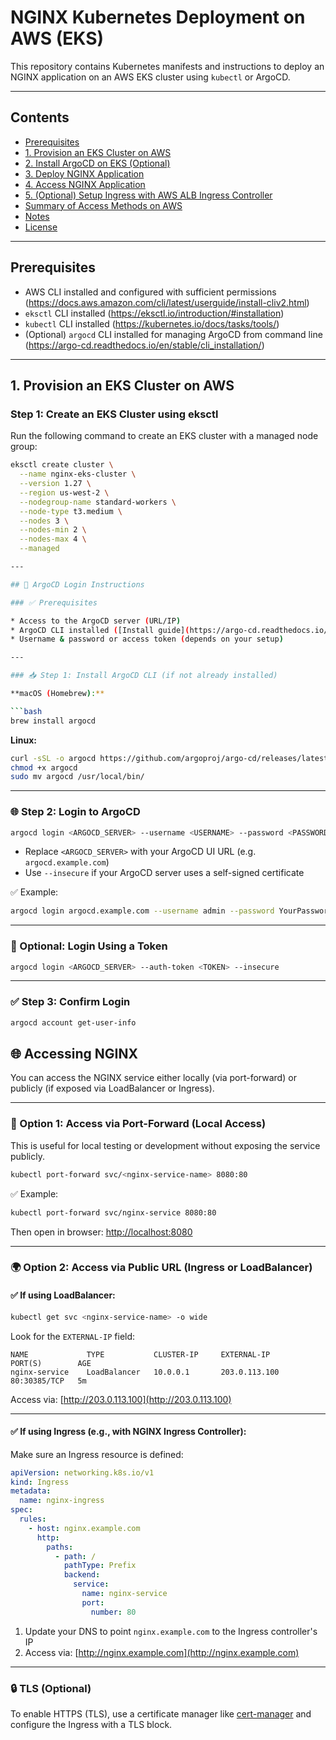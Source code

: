 # NGINX Kubernetes Deployment on AWS (EKS)

This repository contains Kubernetes manifests and instructions to deploy an NGINX application on an AWS EKS cluster using `kubectl` or ArgoCD.

---

## Contents

- [Prerequisites](#prerequisites)  
- [1. Provision an EKS Cluster on AWS](#1-provision-an-eks-cluster-on-aws)  
- [2. Install ArgoCD on EKS (Optional)](#2-install-argocd-on-eks-optional)  
- [3. Deploy NGINX Application](#3-deploy-nginx-application)  
- [4. Access NGINX Application](#4-access-nginx-application)  
- [5. (Optional) Setup Ingress with AWS ALB Ingress Controller](#5-optional-setup-ingress-with-aws-alb-ingress-controller)  
- [Summary of Access Methods on AWS](#summary-of-access-methods-on-aws)  
- [Notes](#notes)  
- [License](#license)

---

## Prerequisites

- AWS CLI installed and configured with sufficient permissions (https://docs.aws.amazon.com/cli/latest/userguide/install-cliv2.html)
- `eksctl` CLI installed (https://eksctl.io/introduction/#installation)
- `kubectl` CLI installed (https://kubernetes.io/docs/tasks/tools/)
- (Optional) `argocd` CLI installed for managing ArgoCD from command line (https://argo-cd.readthedocs.io/en/stable/cli_installation/)

---

## 1. Provision an EKS Cluster on AWS

### Step 1: Create an EKS Cluster using eksctl

Run the following command to create an EKS cluster with a managed node group:

```bash
eksctl create cluster \
  --name nginx-eks-cluster \
  --version 1.27 \
  --region us-west-2 \
  --nodegroup-name standard-workers \
  --node-type t3.medium \
  --nodes 3 \
  --nodes-min 2 \
  --nodes-max 4 \
  --managed

---

## 🔐 ArgoCD Login Instructions

### ✅ Prerequisites

* Access to the ArgoCD server (URL/IP)
* ArgoCD CLI installed ([Install guide](https://argo-cd.readthedocs.io/en/stable/cli_installation/))
* Username & password or access token (depends on your setup)

---

### 📥 Step 1: Install ArgoCD CLI (if not already installed)

**macOS (Homebrew):**

```bash
brew install argocd
```

**Linux:**

```bash
curl -sSL -o argocd https://github.com/argoproj/argo-cd/releases/latest/download/argocd-linux-amd64
chmod +x argocd
sudo mv argocd /usr/local/bin/
```

---

### 🌐 Step 2: Login to ArgoCD

```bash
argocd login <ARGOCD_SERVER> --username <USERNAME> --password <PASSWORD> --insecure
```

* Replace `<ARGOCD_SERVER>` with your ArgoCD UI URL (e.g. `argocd.example.com`)
* Use `--insecure` if your ArgoCD server uses a self-signed certificate

✅ Example:

```bash
argocd login argocd.example.com --username admin --password YourPassword123 --insecure
```

---

### 🔑 Optional: Login Using a Token

```bash
argocd login <ARGOCD_SERVER> --auth-token <TOKEN> --insecure
```

---

### ✅ Step 3: Confirm Login

```bash
argocd account get-user-info
```

## 🌐 Accessing NGINX

You can access the NGINX service either locally (via port-forward) or publicly (if exposed via LoadBalancer or Ingress).

---

### 🔁 Option 1: Access via Port-Forward (Local Access)

This is useful for local testing or development without exposing the service publicly.

```bash
kubectl port-forward svc/<nginx-service-name> 8080:80
```

✅ Example:

```bash
kubectl port-forward svc/nginx-service 8080:80
```

Then open in browser:
[http://localhost:8080](http://localhost:8080)

---

### 🌍 Option 2: Access via Public URL (Ingress or LoadBalancer)

#### ✅ If using LoadBalancer:

```bash
kubectl get svc <nginx-service-name> -o wide
```

Look for the `EXTERNAL-IP` field:

```
NAME             TYPE           CLUSTER-IP     EXTERNAL-IP      PORT(S)        AGE
nginx-service    LoadBalancer   10.0.0.1       203.0.113.100    80:30385/TCP   5m
```

Access via:
[http://203.0.113.100](http://203.0.113.100)

---

#### ✅ If using Ingress (e.g., with NGINX Ingress Controller):

Make sure an Ingress resource is defined:

```yaml
apiVersion: networking.k8s.io/v1
kind: Ingress
metadata:
  name: nginx-ingress
spec:
  rules:
    - host: nginx.example.com
      http:
        paths:
          - path: /
            pathType: Prefix
            backend:
              service:
                name: nginx-service
                port:
                  number: 80
```

1. Update your DNS to point `nginx.example.com` to the Ingress controller's IP
2. Access via: [http://nginx.example.com](http://nginx.example.com)

---

### 🔒 TLS (Optional)

To enable HTTPS (TLS), use a certificate manager like [cert-manager](https://cert-manager.io) and configure the Ingress with a TLS block.


